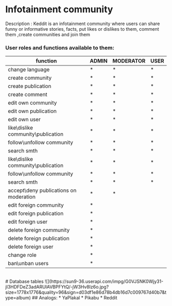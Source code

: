 # Infotainment community 
Description : Keddit is an infotainment community where users 
can share funny or informative stories, facts, put likes or dislikes
to them, comment them ,create communities and join them
### User roles and functions available to them:
|function| ADMIN| MODERATOR | USER |
|---------|-------|------|----------|
|change language|	* |	* |	* |
|create community| * | * | * |
|create publication| * | * | * |
|create comment| * | * | * |
|edit own community| * | * | * |
|edit own publication| * | * | * |
|edit own user| * | * | * |
|like\dislike community\publication| * | * | * |
|follow\unfollow community | * | * | * |
|search smth| * | * | * |
|like\dislike community\publication| * | * | * |
|follow\unfollow community | * | * | * |
|search smth| * | * | * |
|accept\deny publications on moderation| * | * | |
|edit foreign community| * | | | 
|edit foreign publication| * | | |
|edit foreign user| * | | |
|delete foreign community| * | | | 
|delete foreign publication| * | | |
|delete foreign user| * | | |
|change role| * | | |
|ban\unban users| * | | |
<br/>	
# Database tables
![](https://sun9-36.userapi.com/impg/G0VJSNK0Wjy31-jI3HDFDeZ3adARUlAVBPFYtQ/-jW3Hv8Iz6o.jpg?size=1778x1776&quality=96&sign=d03df1e86d78b4db16d7c009767d40b7&type=album)
## Analogs:
* YaPlakal
* Pikabu
* Reddit
